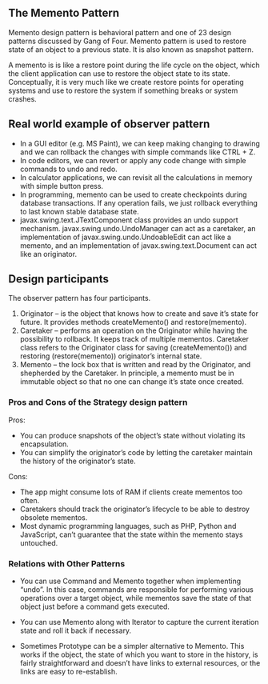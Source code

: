 <h2>The Memento Pattern</h2>

Memento design pattern is behavioral pattern and one of 23 design patterns discussed by Gang of Four. Memento pattern is used to restore state of an object to a previous state. It is also known as snapshot pattern.

A memento is is like a restore point during the life cycle on the object, which the client application can use to restore the object state to its state. Conceptually, it is very much like we create restore points for operating systems and use to restore the system if something breaks or system crashes.

<h2>Real world example of observer pattern</h2>

- In a GUI editor (e.g. MS Paint), we can keep making changing to drawing and we can rollback the changes with simple commands like CTRL + Z.
- In code editors, we can revert or apply any code change with simple commands to undo and redo.
- In calculator applications, we can revisit all the calculations in memory with simple button press.
- In programming, memento can be used to create checkpoints during database transactions. If any operation fails, we just rollback everything to last known stable database state.
- javax.swing.text.JTextComponent class provides an undo support mechanism. javax.swing.undo.UndoManager can act as a caretaker, an implementation of javax.swing.undo.UndoableEdit can act like a memento, and an implementation of javax.swing.text.Document can act like an originator.

<h2>Design participants</h2>

The observer pattern has four participants.

1. Originator – is the object that knows how to create and save it’s state for future. It provides methods createMemento() and restore(memento).
2. Caretaker – performs an operation on the Originator while having the possibility to rollback. It keeps track of multiple mementos. Caretaker class refers to the Originator class for saving (createMemento()) and restoring (restore(memento)) originator’s internal state.
3. Memento – the lock box that is written and read by the Originator, and shepherded by the Caretaker. In principle, a memento must be in immutable object so that no one can change it’s state once created.

<h3>Pros and Cons of the Strategy design pattern</h3>

Pros:

- You can produce snapshots of the object’s state without violating its encapsulation.
- You can simplify the originator’s code by letting the caretaker maintain the history of the originator’s state.

Cons:

 - The app might consume lots of RAM if clients create mementos too often.
 - Caretakers should track the originator’s lifecycle to be able to destroy obsolete mementos.
 - Most dynamic programming languages, such as PHP, Python and JavaScript, can’t guarantee that the state within the memento stays untouched.

<h3>Relations with Other Patterns</h3>

- You can use Command and Memento together when implementing “undo”. In this case, commands are responsible for performing various operations over a target object, while mementos save the state of that object just before a command gets executed.

- You can use Memento along with Iterator to capture the current iteration state and roll it back if necessary.

- Sometimes Prototype can be a simpler alternative to Memento. This works if the object, the state of which you want to store in the history, is fairly straightforward and doesn’t have links to external resources, or the links are easy to re-establish.